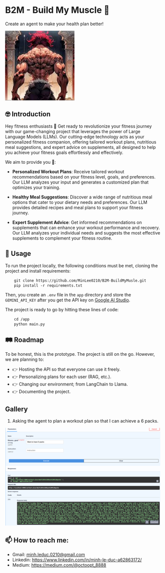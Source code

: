 # B2M - Build My Muscle 🦾

Create an agent to make your health plan better!

![image](./app/static/b2m_icon.jpeg)

## 🤓 Introduction
Hey fitness enthusiasts 👋 Get ready to revolutionize your fitness journey with our game-changing project that leverages the power of Large Language Models (LLMs). Our cutting-edge technology acts as your personalized fitness companion, offering tailored workout plans, nutritious meal suggestions, and expert advice on supplements, all designed to help you achieve your fitness goals effortlessly and effectively. 

We aim to provide you 📝: 

+ **Personalized Workout Plans**: Receive tailored workout recommendations based on your fitness level, goals, and preferences. Our LLM analyzes your input and generates a customized plan that optimizes your training.

+ **Healthy Meal Suggestions**: Discover a wide range of nutritious meal options that cater to your dietary needs and preferences. Our LLM provides detailed recipes and meal plans to support your fitness journey.

+ **Expert Supplement Advice**: Get informed recommendations on supplements that can enhance your workout performance and recovery. Our LLM analyzes your individual needs and suggests the most effective supplements to complement your fitness routine.

## 💬 Usage 

To run the project locally, the following conditions must be met, cloning the project and install requirements: 

```
    git clone https://github.com/MinLee0210/B2M-BuildMyMusle.git
    pip install -r requirements.txt

```

Then, you create an `.env` file in the `app` directory and store the `GEMINI_API_KEY` after you get the API key on [Google AI Studio](https://ai.google.dev/). 

The project is ready to go by hitting these lines of code: 

```
    cd /app
    python main.py
```

## 🛤 Roadmap

To be honest, this is the prototype. The project is still on the go. However, we are planning to: 

+ 👉 Hosting the API so that everyone can use it freely. 
+ 👉 Personalizing plans for each user (RAG, etc.).  
+ 👉 Changing our environment; from LangChain to Llama. 
+ 👉 Documenting the project.


## Gallery

1. Asking the agent to plan a workout plan so that I can achieve a 6 packs. 

![Asking the agent to plan a workout plan so that I can achieve a 6 packs.](./app/static/planning_workout.png)


## 📫 How to reach me:
+ Gmail: minh.leduc.0210@gmail.com
+ Linkedin: https://www.linkedin.com/in/minh-le-duc-a62863172/
+ Medium: https://medium.com/@octoopt_8888


